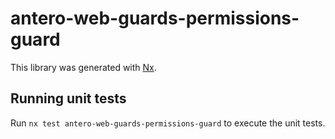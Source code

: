# antero-web-guards-permissions-guard

This library was generated with [Nx](https://nx.dev).

## Running unit tests

Run `nx test antero-web-guards-permissions-guard` to execute the unit tests.
